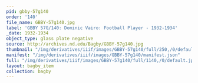```yaml
---
pid: gbby-57g140
order: '140'
file_name: GBBY-57g140.jpg
label: 'GBBY 57G/140: Dominic Vairo: Football Player - 1932-1934'
_date: 1932-1934
object_type: glass plate negative
source: http://archives.nd.edu/Bagby/GBBY-57g140.jpg
thumbnail: "/img/derivatives/iiif/images/GBBY-57g140/full/250,/0/default.jpg"
manifest: "/img/derivatives/iiif/images/GBBY-57g140/manifest.json"
full: "/img/derivatives/iiif/images/GBBY-57g140/full/1140,/0/default.jpg"
layout: bagby_item
collection: bagby
---
```

